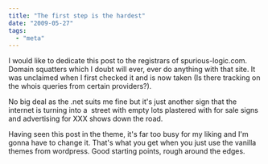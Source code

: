 ```yaml
---
title: "The first step is the hardest"
date: "2009-05-27"
tags:
  - "meta"
---
```


I would like to dedicate this post to the registrars of spurious-logic.com. Domain squatters which I doubt will ever, ever do anything with that site. It was unclaimed when I first checked it and is now taken (Is there tracking on the whois queries from certain providers?).

No big deal as the .net suits me fine but it's just another sign that the internet is turning into a  street with empty lots plastered with for sale signs and advertising for XXX shows down the road.

<edit> Having seen this post in the theme, it's far too busy for my liking and I'm gonna have to change it. That's what you get when you just use the vanilla themes from wordpress. Good starting points, rough around the edges.
